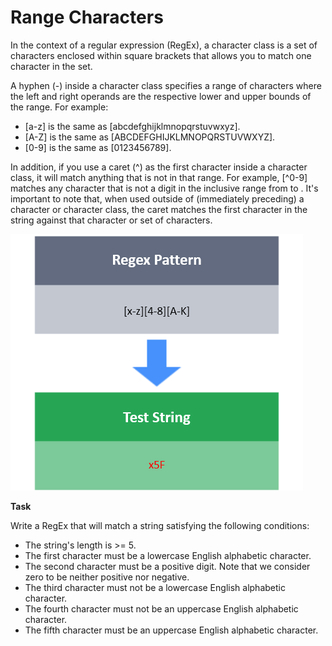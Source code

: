 # Range Characters

In the context of a regular expression (RegEx), a character class is a set of characters enclosed within square brackets that allows you to match one character in the set.

A hyphen (-) inside a character class specifies a range of characters where the left and right operands are the respective lower and upper bounds of the range. For example:

- [a-z]  is the same as [abcdefghijklmnopqrstuvwxyz].
- [A-Z] is the same as [ABCDEFGHIJKLMNOPQRSTUVWXYZ].
- [0-9] is the same as [0123456789].

In addition, if you use a caret (^) as the first character inside a character class, it will match anything that is not in that range. For example, [^0-9] matches any character that is not a digit in the inclusive range from  to . It's important to note that, when used outside of (immediately preceding) a character or character class, the caret matches the first character in the string against that character or set of characters.

![img.png](img.png)

**Task**

Write a RegEx that will match a string satisfying the following conditions:

- The string's length is >= 5.
- The first character must be a lowercase English alphabetic character.
- The second character must be a positive digit. Note that we consider zero to be neither positive nor negative.
- The third character must not be a lowercase English alphabetic character.
- The fourth character must not be an uppercase English alphabetic character.
- The fifth character must be an uppercase English alphabetic character.
